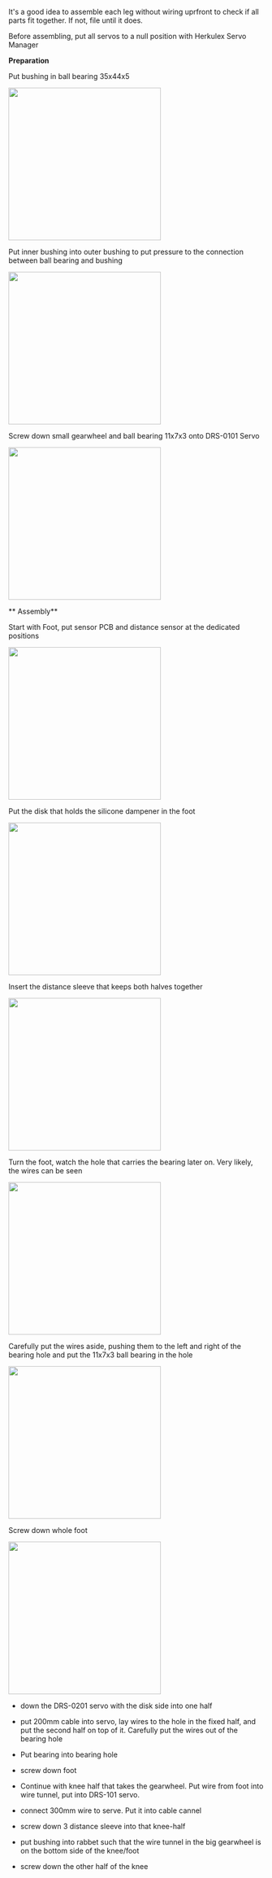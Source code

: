 It's a good idea to assemble each leg without wiring uprfront to check if all parts fit together. If not, file until it does.

Before assembling, put all servos to a null position with Herkulex Servo Manager

**Preparation**

Put bushing in ball bearing 35x44x5

<img width=300 src="../images/put-outer-bushing-into-bearing.jpg"/> 

Put inner bushing into outer bushing to put pressure to the connection between ball bearing and bushing

<img width=300 src="../images/put-inner-bushing-into-outer-bushing.jpg"/> 

Screw down small gearwheel and ball bearing 11x7x3 onto DRS-0101 Servo

<img width=300 src="../images/put-small-gearwheel-on-knee-servo.jpg"/> 

** Assembly**

Start with Foot, put sensor PCB and distance sensor at the dedicated positions

<img width=300 src="../images/wire-servo-and-sensor-in-foot.jpg"/> 

Put the disk that holds the silicone dampener in the foot

<img width=300 src="../images/put-dampener-disk-in-foot.jpg"/> 

Insert  the distance sleeve that keeps both halves together 

<img width=300 src="../images/insert-distance-sleeve-into-foot.jpg"/> 

Turn the foot, watch  the hole that carries the bearing later on. Very likely, the wires can be seen

<img width=300 src="../images/see-wires-in-bearing-hole-in-foot.jpg"/> 

Carefully put the wires aside, pushing them to the left and right of the bearing hole and put the 11x7x3 ball bearing in the hole

<img width=300 src="../images/put-wires-away-from-bearing-in-foot.jpg"/> 

Screw down whole foot

<img width=300 src="../images/foot-done.jpg"/> 


* down the DRS-0201 servo with the disk side  into one half
* put 200mm cable into servo, lay wires to the hole in the fixed half, and put the second half on top of it. Carefully put the wires out of the bearing hole
* Put bearing into bearing hole
* screw down foot

* Continue with knee half that takes the gearwheel. Put wire from foot into wire tunnel, put into DRS-101 servo.
* connect 300mm wire to serve. Put it into cable cannel
* screw down 3 distance sleeve into that knee-half
* put bushing into rabbet such that the wire tunnel in the big gearwheel is on the bottom side of the knee/foot
* screw down the other half of the knee


